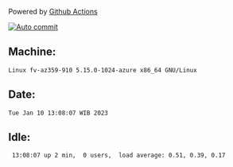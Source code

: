 Powered by [Github Actions](https://github.com/features/actions)

[![Auto commit](https://github.com/hiage/workstation/workflows/Auto%20commit/badge.svg)](https://github.com/hiage/workstation/actions?query=workflow%3A%22Auto+commit%22)

## Machine:
```
Linux fv-az359-910 5.15.0-1024-azure x86_64 GNU/Linux
```
## Date:
```
Tue Jan 10 13:08:07 WIB 2023
```
## Idle:
```
 13:08:07 up 2 min,  0 users,  load average: 0.51, 0.39, 0.17
```
